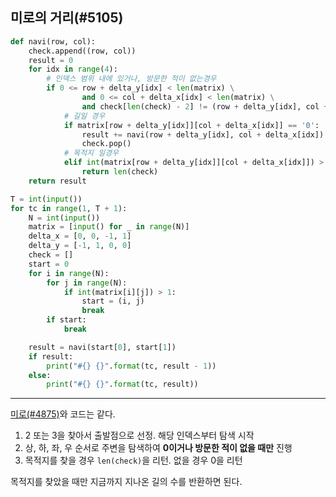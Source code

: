 ## 미로의 거리(#5105)

```python
def navi(row, col):
    check.append((row, col))
    result = 0
    for idx in range(4):
        # 인덱스 범위 내에 있거나, 방문한 적이 없는경우
        if 0 <= row + delta_y[idx] < len(matrix) \
                and 0 <= col + delta_x[idx] < len(matrix) \
                and check[len(check) - 2] != (row + delta_y[idx], col + delta_x[idx]):
            # 길일 경우
            if matrix[row + delta_y[idx]][col + delta_x[idx]] == '0':
                result += navi(row + delta_y[idx], col + delta_x[idx])
                check.pop()
            # 목적지 일경우
            elif int(matrix[row + delta_y[idx]][col + delta_x[idx]]) > 1:
                return len(check)
    return result

T = int(input())
for tc in range(1, T + 1):
    N = int(input())
    matrix = [input() for _ in range(N)]
    delta_x = [0, 0, -1, 1]
    delta_y = [-1, 1, 0, 0]
    check = []
    start = 0
    for i in range(N):
        for j in range(N):
            if int(matrix[i][j]) > 1:
                start = (i, j)
                break
        if start:
            break

    result = navi(start[0], start[1])
    if result:
        print("#{} {}".format(tc, result - 1))
    else:
        print("#{} {}".format(tc, result))

```
---
[미로(#4875)](https://github.com/David-Lee-dev/Algorithm-practice/blob/master/D2/maze.md)와 코드는 같다.<br>

1. 2 또는 3을 찾아서 출발점으로 선정. 해당 인덱스부터 탐색 시작
2. 상, 하, 좌, 우 순서로 주변을 탐색하여 **0이거나 방문한 적이 없을 때만** 진행
3. 목적지를 찾을 경우 ``len(check)``을 리턴. 없을 경우 0을 리턴

목적지를 찾았을 때만 지금까지 지나온 길의 수를 반환하면 된다.